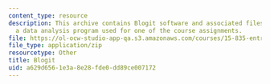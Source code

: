 ```yaml
---
content_type: resource
description: This archive contains Blogit software and associated files. Blogit is
  a data analysis program used for one of the course assignments.
file: https://ol-ocw-studio-app-qa.s3.amazonaws.com/courses/15-835-entrepreneurial-marketing-spring-2002/a629d6561e3a8e28fde0dd89ce007172_prg.zip
file_type: application/zip
resourcetype: Other
title: Blogit
uid: a629d656-1e3a-8e28-fde0-dd89ce007172
---
```

